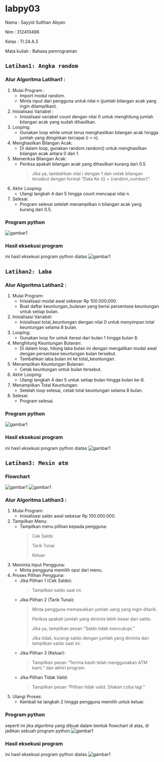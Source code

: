 # labpy03
Nama : Sayyid Sulthan Abyan <p>
Nim : 312410496 <p>
Kelas : TI.24.A.5 <p>
Mata kuliah : Bahasa pemrograman <p>

## `Latihan1: Angka random`
### Alur Algoritma Latihan1 :
 1. Mulai Program :
    - Import modul random.
    - Minta input dari pengguna untuk nilai n (jumlah bilangan acak yang ingin ditampilkan).
 2. Inisialisasi Variabel :
    - Inisialisasi variabel count dengan nilai 0 untuk menghitung jumlah bilangan acak yang sudah dihasilkan.
 3. Looping:
    - Gunakan loop while untuk terus menghasilkan bilangan acak hingga jumlah yang diinginkan tercapai (i < n).
 4. Menghasilkan Bilangan Acak:
    - Di dalam loop, gunakan random.random() untuk menghasilkan bilangan acak antara 0 dan 1.
 5. Memeriksa Bilangan Acak:
    - Periksa apakah bilangan acak yang dihasilkan kurang dari 0.5.
      > Jika ya, tambahkan nilai i dengan 1 dan cetak bilangan tersebut dengan format “Data Ke {i} = {random_number}”.
 6. Akhir Looping:
    - Ulangi langkah 4 dan 5 hingga count mencapai nilai n.
 7. Selesai:
    - Program selesai setelah menampilkan n bilangan acak yang kurang dari 0.5.
      
### Program python
![gambar1](screenshot/ft5.png)
### Hasil eksekusi program 
ini hasil eksekusi program python diatas
![gambar1](screenshot/ft6.png)

## `Latihan2: Laba`
### Alur Algoritma Latihan2 :
 1. Mulai Program:
    - Inisialisasi modal awal sebesar Rp 100.000.000.
    - Buat daftar keuntungan_bulanan yang berisi persentase keuntungan untuk setiap bulan.
 2. Inisialisasi Variabel:
    - Inisialisasi total_keuntungan dengan nilai 0 untuk menyimpan total keuntungan selama 8 bulan.
 3. Looping:
    - Gunakan loop for untuk iterasi dari bulan 1 hingga bulan 8.
 4. Menghitung Keuntungan Bulanan:
    - Di dalam loop, hitung laba bulan ini dengan mengalikan modal awal dengan persentase keuntungan bulan tersebut.
    - Tambahkan laba bulan ini ke total_keuntungan.
 5. Menampilkan Keuntungan Bulanan:
    - Cetak keuntungan untuk bulan tersebut.
 6. Akhir Looping:
    - Ulangi langkah 4 dan 5 untuk setiap bulan hingga bulan ke-8.
 7. Menampilkan Total Keuntungan:
    - Setelah loop selesai, cetak total keuntungan selama 8 bulan.
 8. Selesai:
    - Program selesai.
      
### Program python
![gambar1](screenshot/ft7.png)
### Hasil eksekusi program 
ini hasil eksekusi program python diatas
![gambar1](screenshot/ft8.png)

## `Latihan3: Mesin atm`
### Flowchart
![gambar1](screenshot/ft1.png)
![gambar1](screenshot/ft2.png)

### Alur Algoritma Latihan3 :
 1. Mulai Program:
    - Inisialisasi saldo awal sebesar Rp 100.000.000.
 2. Tampilkan Menu:
    - Tampilkan menu pilihan kepada pengguna:
      > Cek Saldo <p>
      > Tarik Tunai <p>
      > Keluar <p>
 3. Meminta Input Pengguna:
    - Minta pengguna memilih opsi dari menu.
 4. Proses Pilihan Pengguna:
    - Jika Pilihan 1 (Cek Saldo):
      > Tampilkan saldo saat ini.
    - Jika Pilihan 2 (Tarik Tunai):
      > Minta pengguna memasukkan jumlah uang yang ingin ditarik. <p>
      > Periksa apakah jumlah yang diminta lebih besar dari saldo. <p>
        > Jika ya, tampilkan pesan “Saldo tidak mencukupi.” <p>
        > Jika tidak, kurangi saldo dengan jumlah yang diminta dan tampilkan saldo saat ini. <p>
    - Jika Pilihan 3 (Keluar):
      > Tampilkan pesan “Terima kasih telah menggunakan ATM kami.” dan akhiri program.
    - Jika Pilihan Tidak Valid:
      > Tampilkan pesan “Pilihan tidak valid. Silakan coba lagi.”
 5. Ulangi Proses:
    - Kembali ke langkah 2 hingga pengguna memilih untuk keluar.

### Program python
seperti ini jika algoritma yang dibuat dalam bentuk flowchart di atas, di jadikan sebuah program python
![gambar1](screenshot/ft3.png)

### Hasil eksekusi program 
ini hasil eksekusi program python diatas
![gambar1](screenshot/ft4.png)
